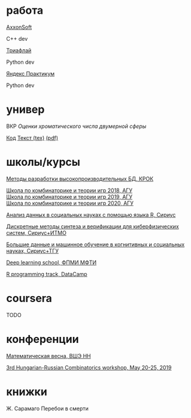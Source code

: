 # работа

[AxxonSoft](https://www.axxonsoft.com/)

C++ dev

[Триафлай](https://triafly.ru/)

Python dev

[Яндекс Практикум](https://praktikum.yandex.ru/) 

Python dev

# универ

ВКР *Оценки хроматического числа двумерной сферы*

[Код](https://github.com/xm-repo/sphere)
[Текст (tex)](https://github.com/vsirin/diplom) 
[(pdf)](https://github.com/vsirin/diplom/blob/master/main.pdf)

# школы/курсы

[Методы разработки высокопроизводительных БД, КРОК](https://github.com/xm-repo/cv/blob/master/%D0%9C%D0%B5%D1%82%D0%BE%D0%B4%D1%8B%20%D1%80%D0%B0%D0%B7%D1%80%D0%B0%D0%B1%D0%BE%D1%82%D0%BA%D0%B8%20%D0%B2%D1%8B%D1%81%D0%BE%D0%BA%D0%BE%D0%BF%D1%80%D0%BE%D0%B8%D0%B7%D0%B2%D0%BE%D0%B4%D0%B8%D1%82%D0%B5%D0%BB%D1%8C%D0%BD%D1%8B%D1%85%20%D0%91%D0%94.jpg)

[Школа по комбинаторике и теории игр 2018, АГУ](https://github.com/xm-repo/cv/blob/master/%D0%A8%D0%A1%D0%9A%D0%B8%D0%A2%D0%98%202018.jpg)  
[Школа по комбинаторике и теории игр 2019, АГУ](https://github.com/xm-repo/cv/blob/master/%D0%A8%D0%A1%D0%9A%D0%B8%D0%A2%D0%98%202019.jpg)  
[Школа по комбинаторике и теории игр 2020, АГУ](https://github.com/xm-repo/cv/blob/master/%D0%A8%D0%A1%D0%9A%D0%B8%D0%A2%D0%98%202020.pdf)  

[Анализ данных в социальных науках с помощью языка R, Сириус](https://github.com/xm-repo/cv/blob/master/%D0%90%D0%BD%D0%B0%D0%BB%D0%B8%D0%B7%20%D0%B4%D0%B0%D0%BD%D0%BD%D1%8B%D1%85%20%D0%B2%20%D1%81%D0%BE%D1%86%D0%B8%D0%B0%D0%BB%D1%8C%D0%BD%D1%8B%D1%85%20%D0%BD%D0%B0%D1%83%D0%BA%D0%B0%D1%85%20%D1%81%20%D0%BF%D0%BE%D0%BC%D0%BE%D1%89%D1%8C%D1%8E%20%D1%8F%D0%B7%D1%8B%D0%BA%D0%B0%20R.jpg)

[Дискретные методы синтеза и верификации для киберфизических систем, Сириус+ИТМО](https://github.com/xm-repo/cv/blob/master/%D0%94%D0%B8%D1%81%D0%BA%D1%80%D0%B5%D1%82%D0%BD%D1%8B%D0%B5%20%D0%BC%D0%B5%D1%82%D0%BE%D0%B4%D1%8B%20%D1%81%D0%B8%D0%BD%D1%82%D0%B5%D0%B7%D0%B0%20%D0%B8%20%D0%B2%D0%B5%D1%80%D0%B8%D1%84%D0%B8%D0%BA%D0%B0%D1%86%D0%B8%D0%B8%20%D0%B4%D0%BB%D1%8F%20%D0%BA%D0%B8%D0%B1%D0%B5%D1%80%D1%84%D0%B8%D0%B7%D0%B8%D1%87%D0%B5%D1%81%D0%BA%D0%B8%D1%85%20%D1%81%D0%B8%D1%81%D1%82%D0%B5%D0%BC.pdf)

[Большие данные и машинное обучение в когнитивных и социальных науках, Сириус+ТГУ](https://github.com/xm-repo/cv/blob/master/%D0%91%D0%BE%D0%BB%D1%8C%D1%88%D0%B8%D0%B5%20%D0%B4%D0%B0%D0%BD%D0%BD%D1%8B%D0%B5%20%D0%B8%20%D0%BC%D0%B0%D1%88%D0%B8%D0%BD%D0%BD%D0%BE%D0%B5%20%D0%BE%D0%B1%D1%83%D1%87%D0%B5%D0%BD%D0%B8%D0%B5%20%D0%B2%20%D0%BA%D0%BE%D0%B3%D0%BD%D0%B8%D1%82%D0%B8%D0%B2%D0%BD%D1%8B%D1%85%20%D0%B8%20%D1%81%D0%BE%D1%86%D0%B8%D0%B0%D0%BB%D1%8C%D0%BD%D1%8B%D1%85%20%D0%BD%D0%B0%D1%83%D0%BA%D0%B0%D1%85.pdf)

[Deep learning school, ФПМИ МФТИ](https://github.com/xm-repo/cv/blob/master/DLSchool%201.pdf)

[R programming track, DataCamp](https://github.com/xm-repo/cv/blob/master/Datacamp%20R.pdf)

# coursera

TODO

# конференции

[Математическая весна, ВШЭ НН](https://github.com/xm-repo/cv/blob/master/%D0%9C%D0%B0%D1%82%D0%B5%D0%BC%D0%B0%D1%82%D0%B8%D1%87%D0%B5%D1%81%D0%BA%D0%B0%D1%8F%20%D0%B2%D0%B5%D1%81%D0%BD%D0%B0%2C%20%D0%92%D0%A8%D0%AD%20%D0%9D%D0%9D.jpg)

[3rd Hungarian-Russian Combinatorics workshop, May 20-25, 2019](https://github.com/xm-repo/cv/blob/master/comb%20workshop.pdf)

# книжки
Ж. Сарамаго Перебои в смерти 

